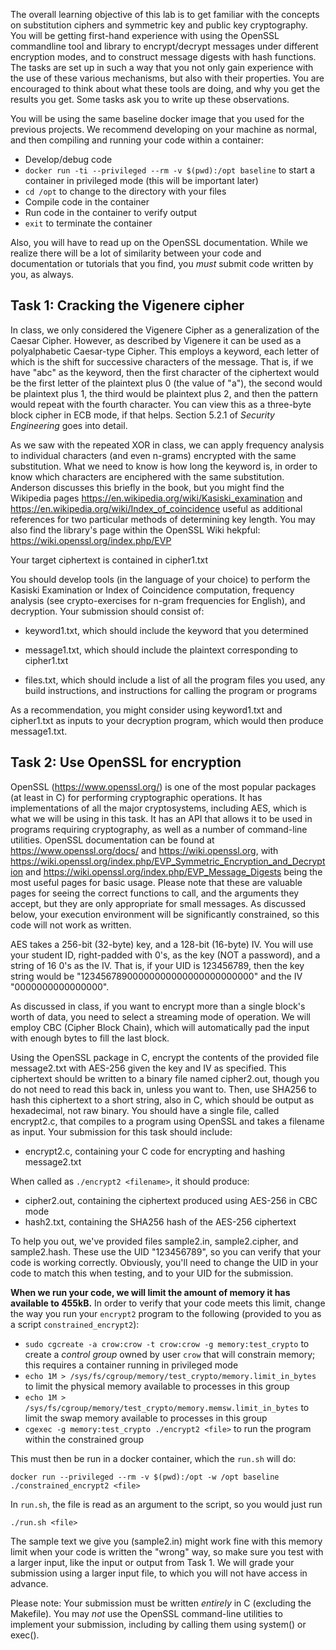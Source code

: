 The overall learning objective of this lab is to get familiar with
the concepts on substitution ciphers and symmetric key and public
key cryptography. You will be getting first-hand experience with
using the OpenSSL commandline tool and library to encrypt/decrypt
messages under different encryption modes, and to construct message
digests with hash functions. The tasks are set up in such a way
that you not only gain experience with the use of these various
mechanisms, but also with their properties. You are encouraged to
think about what these tools are doing, and why you get the results
you get. Some tasks ask you to write up these observations.

You will be using the same baseline docker image that you used for
the previous projects.  We recommend developing on your machine as
normal, and then compiling and running your code within a container:

 * Develop/debug code
 * `docker run -ti --privileged --rm -v $(pwd):/opt baseline` to
   start a container in privileged mode (this will be important
   later)
 * `cd /opt` to change to the directory with your files
 * Compile code in the container
 * Run code in the container to verify output
 * `exit` to terminate the container

Also, you will have to read up on the OpenSSL documentation. While
we realize there will be a lot of similarity between your code and
documentation or tutorials that you find, you *must* submit code
written by you, as always.

## Task 1: Cracking the Vigenere cipher

   In class, we only considered the Vigenere Cipher as a generalization
   of the Caesar Cipher. However, as described by Vigenere it can
   be used as a polyalphabetic Caesar-type Cipher. This employs a
   keyword, each letter of which is the shift for successive
   characters of the message.  That is, if we have "abc" as the
   keyword, then the first character of the ciphertext would be the
   first letter of the plaintext plus 0 (the value of "a"), the
   second would be plaintext plus 1, the third would be plaintext
   plus 2, and then the pattern would repeat with the fourth
   character. You can view this as a three-byte block cipher in ECB
   mode, if that helps. Section 5.2.1 of _Security Engineering_ goes
   into detail.

   As we saw with the repeated XOR in class, we can apply frequency
   analysis to individual characters (and even n-grams) encrypted with
   the same substitution. What we need to know is how long the keyword
   is, in order to know which characters are enciphered with the same
   substitution. Anderson discusses this briefly in the book, but you
   might find the Wikipedia pages
   https://en.wikipedia.org/wiki/Kasiski_examination and
   https://en.wikipedia.org/wiki/Index_of_coincidence useful as
   additional references for two particular methods of determining key
   length. You may also find the library's page within the OpenSSL
   Wiki hekpful: https://wiki.openssl.org/index.php/EVP

   Your target ciphertext is contained in cipher1.txt

   You should develop tools (in the language of your choice) to
   perform the Kasiski Examination or Index of Coincidence
   computation, frequency analysis (see crypto-exercises for n-gram
   frequencies for English), and decryption. Your submission should
   consist of:

   - keyword1.txt, which should include the keyword that you
     determined

   - message1.txt, which should include the plaintext corresponding
     to cipher1.txt

   - files.txt, which should include a list of all the program
     files you used, any build instructions, and
     instructions for calling the program or programs

   As a recommendation, you might consider using keyword1.txt and
   cipher1.txt as inputs to your decryption program, which would
   then produce message1.txt.

## Task 2: Use OpenSSL for encryption

   OpenSSL (https://www.openssl.org/) is one of the most popular
   packages (at least in C) for performing cryptographic operations.
   It has implementations of all the major cryptosystems, including
   AES, which is what we will be using in this task. It has an API
   that allows it to be used in programs requiring cryptography, as
   well as a number of command-line utilities. OpenSSL documentation
   can be found at https://www.openssl.org/docs/ and
   https://wiki.openssl.org, with
   https://wiki.openssl.org/index.php/EVP_Symmetric_Encryption_and_Decryption
   and https://wiki.openssl.org/index.php/EVP_Message_Digests being
   the most useful pages for basic usage. Please note that these are
   valuable pages for seeing the correct functions to call, and the
   arguments they accept, but they are only appropriate for small
   messages. As discussed below, your execution environment will be
   significantly constrained, so this code will not work as written.

   AES takes a 256-bit (32-byte) key, and a 128-bit (16-byte) IV.
   You will use your student ID, right-padded with 0's, as the key
   (NOT a password), and a string of 16 0's as the IV. That is, if
   your UID is 123456789, then the key string would be
   "12345678900000000000000000000000" and the IV "0000000000000000".

   As discussed in class, if you want to encrypt more than a single
   block's worth of data, you need to select a streaming mode of
   operation. We will employ CBC (Cipher Block Chain), which will
   automatically pad the input with enough bytes to fill the last
   block.

   Using the OpenSSL package in C, encrypt the contents of the
   provided file message2.txt with AES-256 given the key and IV as
   specified. This ciphertext should be written to a binary file
   named cipher2.out, though you do not need to read this back in,
   unless you want to.  Then, use SHA256 to hash this ciphertext
   to a short string, also in C, which should be output as hexadecimal,
   not raw binary.  You should have a single file, called encrypt2.c,
   that compiles to a program using OpenSSL and takes a filename
   as input. Your submission for this task should include:

   - encrypt2.c, containing your C code for encrypting and
     hashing message2.txt

   When called as `./encrypt2 <filename>`, it should produce:

   - cipher2.out, containing the ciphertext produced using AES-256
     in CBC mode
   - hash2.txt, containing the SHA256 hash of the AES-256
     ciphertext

   To help you out, we've provided files sample2.in, sample2.cipher,
   and sample2.hash. These use the UID "123456789", so you can
   verify that your code is working correctly.  Obviously, you'll
   need to change the UID in your code to match this when testing,
   and to your UID for the submission.

   **When we run your code, we will limit the amount of memory it has
   available to 455kB.** In order to verify that your code meets this
   limit, change the way you run your `encrypt2` program to the
   following (provided to you as a script `constrained_encrypt2`):

   * `sudo cgcreate -a crow:crow -t crow:crow -g memory:test_crypto` to create
      a *control group* owned by user `crow` that will constrain memory; this
      requires a container running in privileged mode
   * `echo 1M > /sys/fs/cgroup/memory/test_crypto/memory.limit_in_bytes` to
      limit the physical memory available to processes in this group
   * `echo 1M > /sys/fs/cgroup/memory/test_crypto/memory.memsw.limit_in_bytes`
      to limit the swap memory available to processes in this group
   * `cgexec -g memory:test_crypto ./encrypt2 <file>` to run the
      program within the constrained group

   This must then be run in a docker container, which the `run.sh` will do:
   
    docker run --privileged --rm -v $(pwd):/opt -w /opt baseline ./constrained_encrypt2 <file>

   In `run.sh`, the file is read as an argument to the script,
   so you would just run

    ./run.sh <file>

   The sample text we give you (sample2.in) might work fine with this
   memory limit when your code is written the "wrong" way, so make
   sure you test with a larger input, like the input or output from
   Task 1. We will grade your submission using a larger input file, to
   which you will not have access in advance.

   Please note:  Your submission must be written *entirely* in C
   (excluding the Makefile).  You may *not* use the OpenSSL
   command-line utilities to implement your submission, including
   by calling them using system() or exec().


